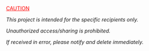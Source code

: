 <span style="color:red; text-decoration: underline">CAUTION</span>

*This project is intended for the specific recipients only.*

*Unauthorized access/sharing is prohibited.*

*If received in error, please notify and delete immediately.*

